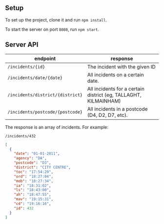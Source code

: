 ## Setup

To set up the project, clone it and run `npm install`.

To start the server on port `8080`, run `npm start`.

## Server API

|  endpoint                        | response |
|----------------------------------|----------|
| `/incidents/{id}`                | The incident with the given ID |
| `/incidents/date/{date}`         | All incidents on a certain date. |
| `/incidents/district/{district}` | All incidents for a certain district (eg, TALLAGHT, KILMAINHAM) |
| `/incidents/postcode/{postcode}` | All incidents in a postcode (D4, D2, D7, etc). |

The response is an array of incidents. For example:

`/incidents/432`

```json
[
  {
    "date": "01-01-2011",
    "agency": "DA",
    "postcode": "D3",
    "district": "CITY CENTRE",
    "toc": "17:54:29",
    "ord": "18:27:04",
    "mob": "18:27:34",
    "ia": "18:31:02",
    "ls": "18:43:00",
    "ah": "18:47:55",
    "mav": "19:15:31",
    "cd": "19:16:16",
    "id": 432
  }
]
```
